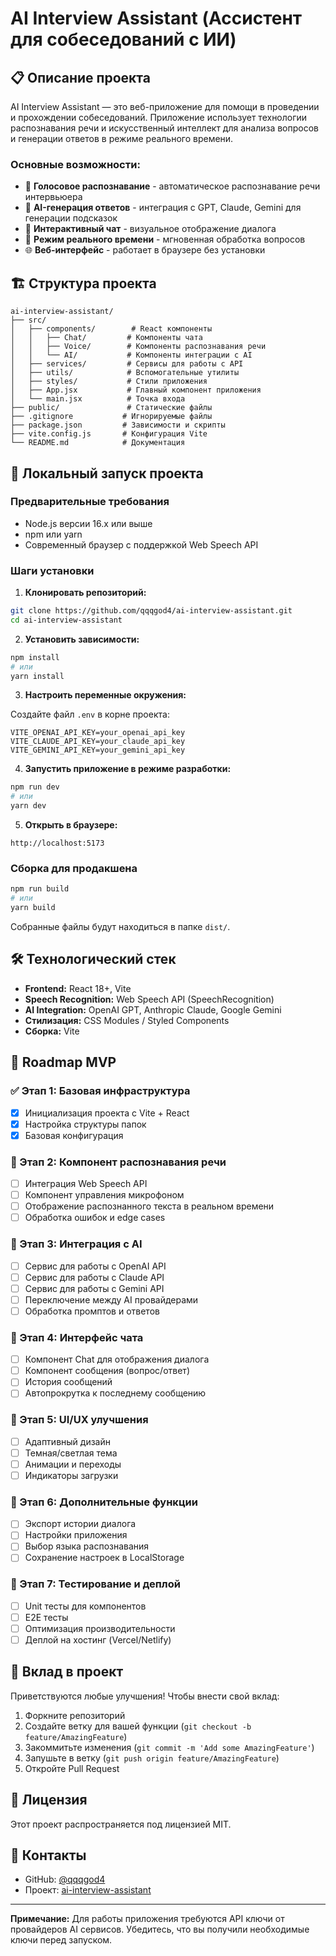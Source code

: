 # AI Interview Assistant (Ассистент для собеседований с ИИ)

## 📋 Описание проекта

AI Interview Assistant — это веб-приложение для помощи в проведении и прохождении собеседований. Приложение использует технологии распознавания речи и искусственный интеллект для анализа вопросов и генерации ответов в режиме реального времени.

### Основные возможности:
- 🎤 **Голосовое распознавание** - автоматическое распознавание речи интервьюера
- 🤖 **AI-генерация ответов** - интеграция с GPT, Claude, Gemini для генерации подсказок
- 💬 **Интерактивный чат** - визуальное отображение диалога
- 🔄 **Режим реального времени** - мгновенная обработка вопросов
- 🌐 **Веб-интерфейс** - работает в браузере без установки

## 🏗️ Структура проекта

```
ai-interview-assistant/
├── src/
│   ├── components/        # React компоненты
│   │   ├── Chat/         # Компоненты чата
│   │   ├── Voice/        # Компоненты распознавания речи
│   │   └── AI/           # Компоненты интеграции с AI
│   ├── services/         # Сервисы для работы с API
│   ├── utils/            # Вспомогательные утилиты
│   ├── styles/           # Стили приложения
│   ├── App.jsx           # Главный компонент приложения
│   └── main.jsx          # Точка входа
├── public/               # Статические файлы
├── .gitignore           # Игнорируемые файлы
├── package.json         # Зависимости и скрипты
├── vite.config.js       # Конфигурация Vite
└── README.md            # Документация
```

## 🚀 Локальный запуск проекта

### Предварительные требования

- Node.js версии 16.x или выше
- npm или yarn
- Современный браузер с поддержкой Web Speech API

### Шаги установки

1. **Клонировать репозиторий:**
```bash
git clone https://github.com/qqqgod4/ai-interview-assistant.git
cd ai-interview-assistant
```

2. **Установить зависимости:**
```bash
npm install
# или
yarn install
```

3. **Настроить переменные окружения:**

Создайте файл `.env` в корне проекта:
```env
VITE_OPENAI_API_KEY=your_openai_api_key
VITE_CLAUDE_API_KEY=your_claude_api_key
VITE_GEMINI_API_KEY=your_gemini_api_key
```

4. **Запустить приложение в режиме разработки:**
```bash
npm run dev
# или
yarn dev
```

5. **Открыть в браузере:**
```
http://localhost:5173
```

### Сборка для продакшена

```bash
npm run build
# или
yarn build
```

Собранные файлы будут находиться в папке `dist/`.

## 🛠️ Технологический стек

- **Frontend:** React 18+, Vite
- **Speech Recognition:** Web Speech API (SpeechRecognition)
- **AI Integration:** OpenAI GPT, Anthropic Claude, Google Gemini
- **Стилизация:** CSS Modules / Styled Components
- **Сборка:** Vite

## 📝 Roadmap MVP

### ✅ Этап 1: Базовая инфраструктура
- [x] Инициализация проекта с Vite + React
- [x] Настройка структуры папок
- [x] Базовая конфигурация

### 🔄 Этап 2: Компонент распознавания речи
- [ ] Интеграция Web Speech API
- [ ] Компонент управления микрофоном
- [ ] Отображение распознанного текста в реальном времени
- [ ] Обработка ошибок и edge cases

### 🔄 Этап 3: Интеграция с AI
- [ ] Сервис для работы с OpenAI API
- [ ] Сервис для работы с Claude API
- [ ] Сервис для работы с Gemini API
- [ ] Переключение между AI провайдерами
- [ ] Обработка промптов и ответов

### 🔄 Этап 4: Интерфейс чата
- [ ] Компонент Chat для отображения диалога
- [ ] Компонент сообщения (вопрос/ответ)
- [ ] История сообщений
- [ ] Автопрокрутка к последнему сообщению

### 🔄 Этап 5: UI/UX улучшения
- [ ] Адаптивный дизайн
- [ ] Темная/светлая тема
- [ ] Анимации и переходы
- [ ] Индикаторы загрузки

### 🔄 Этап 6: Дополнительные функции
- [ ] Экспорт истории диалога
- [ ] Настройки приложения
- [ ] Выбор языка распознавания
- [ ] Сохранение настроек в LocalStorage

### 🔄 Этап 7: Тестирование и деплой
- [ ] Unit тесты для компонентов
- [ ] E2E тесты
- [ ] Оптимизация производительности
- [ ] Деплой на хостинг (Vercel/Netlify)

## 🤝 Вклад в проект

Приветствуются любые улучшения! Чтобы внести свой вклад:

1. Форкните репозиторий
2. Создайте ветку для вашей функции (`git checkout -b feature/AmazingFeature`)
3. Закоммитьте изменения (`git commit -m 'Add some AmazingFeature'`)
4. Запушьте в ветку (`git push origin feature/AmazingFeature`)
5. Откройте Pull Request

## 📄 Лицензия

Этот проект распространяется под лицензией MIT.

## 📧 Контакты

- GitHub: [@qqqgod4](https://github.com/qqqgod4)
- Проект: [ai-interview-assistant](https://github.com/qqqgod4/ai-interview-assistant)

---

**Примечание:** Для работы приложения требуются API ключи от провайдеров AI сервисов. Убедитесь, что вы получили необходимые ключи перед запуском.
